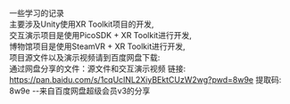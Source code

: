 一些学习的记录  
主要涉及Unity使用XR Toolkit项目的开发,  
交互演示项目是使用PicoSDK + XR Toolkit进行开发,  
博物馆项目是使用SteamVR + XR Toolkit进行开发,  
项目源文件以及演示视频请到百度网盘下载:  
通过网盘分享的文件：源文件和交互演示视频
链接: https://pan.baidu.com/s/1cqUcINL2XiyBEktCUzW2wg?pwd=8w9e 提取码: 8w9e 
--来自百度网盘超级会员v3的分享
